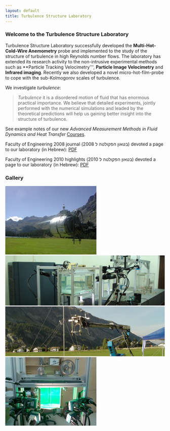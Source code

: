 ```yaml
---
layout: default
title: Turbulence Structure Laboratory
---
```


### Welcome to the Turbulence Structure Laboratory


Turbulence Structure Laboratory successfully developed the **Multi-Hot-Cold-Wire Anemometry** probe and implemented to the study of the structure of turbulence in high Reynolds number flows. The laboratory has extended its research activity to the non-intrusive experimental methods such as **Particle Tracking Velocimetry''', **Particle Image Velocimetry** and **Infrared imaging**. Recently we also developed a novel micro-hot-film-probe to cope with the sub-Kolmogorov scales of turbulence.  



We investigate *turbulence*:

> *Turbulence* it is a disordered motion of fluid that has enormous practical importance. We believe that detailed experiments, jointly performed with the numerical simulations and leaded by the theoretical predictions will help us gaining better insight into the structure of turbulence. 


See example notes of our new *Advanced Measurement Methods in Fluid Dynamics and Heat Transfer* [Courses](/courses). 



Faculty of Engineering 2008 journal (בטאון הפקולטה ל 2008) devoted a page to our laboratory (in Hebrew): [PDF](/files/Pagesfrom2008bitaon.pdf)

Faculty of Engineering 2010 highlights (בטאון הפקולטה ל 2010) devoted a page to our laboratory (in Hebrew): [PDF](/files/Pagesfrom2010bitaon.pdf)


### Gallery 
![Alps field experiment](/images/calibration_in_situ.jpg)
![](/images/lab.jpg)
![micro probe](/images/theprobe.jpg)
![Lid-driven cavity facility](/images/cavity.jpg "Lid driven cavity")


